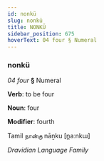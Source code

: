 ```yaml
---
id: nonkü
slug: nonkü
title: NONKÜ
sidebar_position: 675
hoverText: 04 four § Numeral
---
```


### nonkü

*04 four* **§** Numeral

**Verb**: to be four

**Noun**: four

**Modifier**: fourth

Tamil நான்கு nāṉku [n̪aːnkɯ]

*Dravidian Language Family*